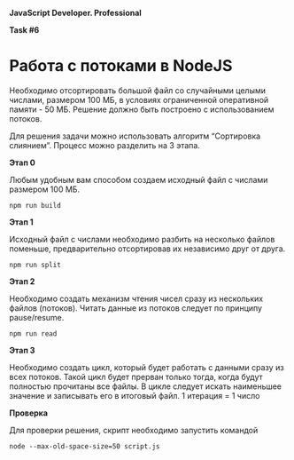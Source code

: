 **JavaScript Developer. Professional**

**Task #6**

# Работа с потоками в NodeJS

Необходимо отсортировать большой файл со случайными целыми числами, размером 100 МБ, в условиях ограниченной оперативной памяти - 50 МБ. Решение должно быть построено с использованием потоков.

Для решения задачи можно использовать алгоритм “Сортировка слиянием”.
Процесс можно разделить на 3 этапа.

**Этап 0**

Любым удобным вам способом создаем исходный файл с числами размером 100 МБ.

```
npm run build
```

**Этап 1**

Исходный файл с числами необходимо разбить на несколько файлов поменьше, предварительно отсортировав их независимо друг от друга.

```
npm run split
```

**Этап 2**

Необходимо создать механизм чтения чисел сразу из нескольких файлов (потоков).
Читать данные из потоков следует по принципу pause/resume.

```
npm run read
```

**Этап 3**

Необходимо создать цикл, который будет работать с данными сразу из всех потоков.
Такой цикл будет прерван только тогда, когда будут полностью прочитаны все файлы.
В цикле следует искать наименьшее значение и записывать его в итоговый файл.
1 итерация = 1 число

**Проверка**

Для проверки решения, скрипт необходимо запустить командой
```
node --max-old-space-size=50 script.js
``` 
